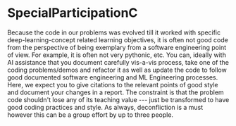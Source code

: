 # SpecialParticipationC
Because the code in our problems was evolved till it worked with specific deep-learning-concept related learning objectives, it is often not good code from the perspective of being exemplary from a software engineering  point of view. For example, it is often not very pythonic, etc. You can, ideally with AI assistance that you document carefully vis-a-vis process, take one of the coding problems/demos and refactor it as well as update the code to follow good documented software engineering and ML Engineering processes. Here, we expect you to give citations to the relevant points of good style and document your changes in a report. The constraint is that the problem code shouldn't lose any of its teaching value --- just be transformed to have good coding practices and style. As always, deconfliction is a must however this can be a group effort by up to three people. 